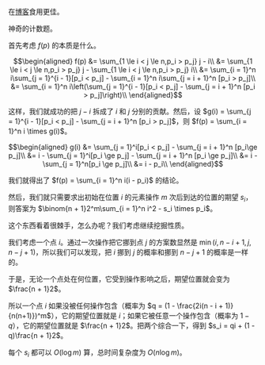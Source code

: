 在[博客](https://yjh965.github.io/post/arc154e-reverse-and-inversion-ti-jie/)食用更佳。

神奇的计数题。

首先考虑 $f(p)$ 的本质是什么。

$$\begin{aligned}
f(p) &= \sum_{1 \le i < j \le n,p_i > p_j} j - i\\
&= \sum_{1 \le i < j \le n,p_i > p_j} j - \sum_{1 \le i < j \le n,p_i > p_j} i\\
&= \sum_{i = 1}^n i\sum_{j = 1}^{i - 1}[p_i < p_j] - \sum_{i = 1}^n i\sum_{j = i + 1}^n [p_i > p_j]\\
&= \sum_{i = 1}^n i\left(\sum_{j = 1}^{i - 1}[p_i < p_j] - \sum_{j = i + 1}^n [p_i > p_j]\right)\\
\end{aligned}$$

这样，我们就成功的把 $j - i$ 拆成了 $i$ 和 $j$ 分别的贡献。然后，设 $g(i) = \sum_{j = 1}^{i - 1}[p_i < p_j] - \sum_{j = i + 1}^n [p_i > p_j]$，则 $f(p) = \sum_{i = 1}^n i \times g(i)$。

$$\begin{aligned}
g(i) &= \sum_{j = 1}^i[p_i < p_j] - \sum_{j = i + 1}^n [p_i\ge p_j]\\
&= i - \sum_{j = 1}^i[p_i \ge p_j] - \sum_{j = i + 1}^n [p_i \ge p_j]\\
&= i - \sum_{j = 1}^n[p_i \ge p_j]\\
&= i - p_i\\
\end{aligned}$$

我们就得出了 $f(p) = \sum_{i = 1}^n i(i - p_i)$ 的结论。

然后，我们就只需要求出初始在位置 $i$ 的元素操作 $m$ 次后到达的位置的期望 $s_i$，则答案为 $\binom{n + 1}2^m\sum_{i = 1}^n i^2 - s_i \times p_i$。

这个东西看着很棘手，怎么办呢？我们考虑继续挖掘性质。

我们考虑一个点 $i$。通过一次操作把它挪到点 $j$ 的方案数显然是 $\min(i, n - i + 1, j, n - j + 1)$，所以我们可以发现，把 $i$ 挪到 $j$ 的概率和挪到 $n - j + 1$ 的概率是一样的。

于是，无论一个点处在何位置，它受到操作影响之后，期望位置就会变为 $\frac{n + 1}2$。

所以一个点 $i$ 如果没被任何操作包含（概率为 $q = (1 - \frac{2i(n - i + 1)}{n(n+1)})^m$），它的期望位置就是 $i$；如果它被任意一个操作包含（概率为 $1 - q$），它的期望位置就是 $\frac{n + 1}2$。把两个综合一下，得到 $s_i = qi + (1 - q)\frac{n + 1}2$。

每个 $s_i$ 都可以 $O(\log m)$ 算，总时间复杂度为 $O(n \log m)$。